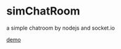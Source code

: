 # simChatRoom
a simple chatroom by nodejs and socket.io

[demo](https://chatbitibiti.applinzi.com/)

